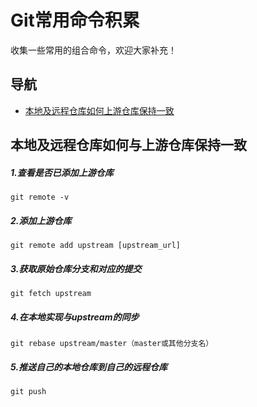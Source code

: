 # Git常用命令积累

收集一些常用的组合命令，欢迎大家补充！

## 导航

- [本地及远程仓库如何上游仓库保持一致](#本地及远程仓库如何与上游仓库保持一致)

## 本地及远程仓库如何与上游仓库保持一致

##### 1.查看是否已添加上游仓库

~~~
git remote -v
~~~

##### 2.添加上游仓库

~~~
git remote add upstream [upstream_url]
~~~

##### 3.获取原始仓库分支和对应的提交

~~~
git fetch upstream
~~~

##### 4.在本地实现与upstream的同步

~~~
git rebase upstream/master（master或其他分支名）
~~~

##### 5.推送自己的本地仓库到自己的远程仓库

~~~
git push
~~~

